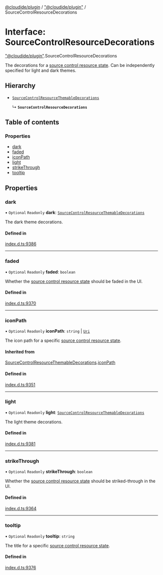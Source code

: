 [@cloudide/plugin](../README.md) / ["@cloudide/plugin"](../modules/_cloudide_plugin_.md) / SourceControlResourceDecorations

# Interface: SourceControlResourceDecorations

["@cloudide/plugin"](../modules/_cloudide_plugin_.md).SourceControlResourceDecorations

The decorations for a [source control resource state](#SourceControlResourceState).
Can be independently specified for light and dark themes.

## Hierarchy

- [`SourceControlResourceThemableDecorations`](cloudide_plugin_.SourceControlResourceThemableDecorations.md)

  ↳ **`SourceControlResourceDecorations`**

## Table of contents

### Properties

- [dark](cloudide_plugin_.SourceControlResourceDecorations.md#dark)
- [faded](cloudide_plugin_.SourceControlResourceDecorations.md#faded)
- [iconPath](cloudide_plugin_.SourceControlResourceDecorations.md#iconpath)
- [light](cloudide_plugin_.SourceControlResourceDecorations.md#light)
- [strikeThrough](cloudide_plugin_.SourceControlResourceDecorations.md#strikethrough)
- [tooltip](cloudide_plugin_.SourceControlResourceDecorations.md#tooltip)

## Properties

### dark

• `Optional` `Readonly` **dark**: [`SourceControlResourceThemableDecorations`](cloudide_plugin_.SourceControlResourceThemableDecorations.md)

The dark theme decorations.

#### Defined in

[index.d.ts:9386](https://github.com/shuyaqian/cloudide-plugin-api/blob/26b31b9/index.d.ts#L9386)

___

### faded

• `Optional` `Readonly` **faded**: `boolean`

Whether the [source control resource state](#SourceControlResourceState) should
be faded in the UI.

#### Defined in

[index.d.ts:9370](https://github.com/shuyaqian/cloudide-plugin-api/blob/26b31b9/index.d.ts#L9370)

___

### iconPath

• `Optional` `Readonly` **iconPath**: `string` \| [`Uri`](../classes/cloudide_plugin_.Uri.md)

The icon path for a specific
[source control resource state](#SourceControlResourceState).

#### Inherited from

[SourceControlResourceThemableDecorations](cloudide_plugin_.SourceControlResourceThemableDecorations.md).[iconPath](cloudide_plugin_.SourceControlResourceThemableDecorations.md#iconpath)

#### Defined in

[index.d.ts:9351](https://github.com/shuyaqian/cloudide-plugin-api/blob/26b31b9/index.d.ts#L9351)

___

### light

• `Optional` `Readonly` **light**: [`SourceControlResourceThemableDecorations`](cloudide_plugin_.SourceControlResourceThemableDecorations.md)

The light theme decorations.

#### Defined in

[index.d.ts:9381](https://github.com/shuyaqian/cloudide-plugin-api/blob/26b31b9/index.d.ts#L9381)

___

### strikeThrough

• `Optional` `Readonly` **strikeThrough**: `boolean`

Whether the [source control resource state](#SourceControlResourceState) should
be striked-through in the UI.

#### Defined in

[index.d.ts:9364](https://github.com/shuyaqian/cloudide-plugin-api/blob/26b31b9/index.d.ts#L9364)

___

### tooltip

• `Optional` `Readonly` **tooltip**: `string`

The title for a specific
[source control resource state](#SourceControlResourceState).

#### Defined in

[index.d.ts:9376](https://github.com/shuyaqian/cloudide-plugin-api/blob/26b31b9/index.d.ts#L9376)
